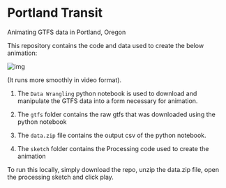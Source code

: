 # Portland Transit
Animating GTFS data in Portland, Oregon

This repository contains the code and data used to create the below animation:

![img](https://media.giphy.com/media/3o7bu6LaJBftC8TOuI/giphy.gif)

(It runs more smoothly in video format).

1) The `Data Wrangling` python notebook is used to download and manipulate the GTFS data into a form necessary for animation.

2) The `gtfs` folder contains the raw gtfs that was downloaded using the python notebook

3) The `data.zip` file contains the output csv of the python notebook.

4) The `sketch` folder contains the Processing code used to create the animation

To run this locally, simply download the repo, unzip the data.zip file, open the processing sketch and click play.

